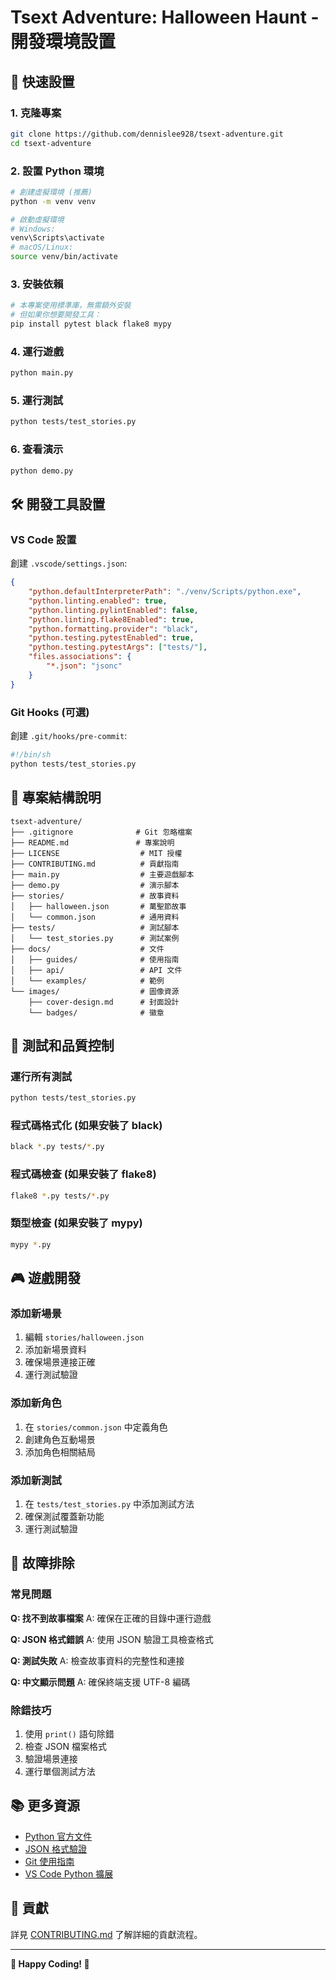 # Tsext Adventure: Halloween Haunt - 開發環境設置

## 🚀 快速設置

### 1. 克隆專案
```bash
git clone https://github.com/dennislee928/tsext-adventure.git
cd tsext-adventure
```

### 2. 設置 Python 環境
```bash
# 創建虛擬環境 (推薦)
python -m venv venv

# 啟動虛擬環境
# Windows:
venv\Scripts\activate
# macOS/Linux:
source venv/bin/activate
```

### 3. 安裝依賴
```bash
# 本專案使用標準庫，無需額外安裝
# 但如果你想要開發工具：
pip install pytest black flake8 mypy
```

### 4. 運行遊戲
```bash
python main.py
```

### 5. 運行測試
```bash
python tests/test_stories.py
```

### 6. 查看演示
```bash
python demo.py
```

## 🛠️ 開發工具設置

### VS Code 設置
創建 `.vscode/settings.json`:
```json
{
    "python.defaultInterpreterPath": "./venv/Scripts/python.exe",
    "python.linting.enabled": true,
    "python.linting.pylintEnabled": false,
    "python.linting.flake8Enabled": true,
    "python.formatting.provider": "black",
    "python.testing.pytestEnabled": true,
    "python.testing.pytestArgs": ["tests/"],
    "files.associations": {
        "*.json": "jsonc"
    }
}
```

### Git Hooks (可選)
創建 `.git/hooks/pre-commit`:
```bash
#!/bin/sh
python tests/test_stories.py
```

## 📁 專案結構說明

```
tsext-adventure/
├── .gitignore              # Git 忽略檔案
├── README.md               # 專案說明
├── LICENSE                  # MIT 授權
├── CONTRIBUTING.md          # 貢獻指南
├── main.py                  # 主要遊戲腳本
├── demo.py                  # 演示腳本
├── stories/                 # 故事資料
│   ├── halloween.json       # 萬聖節故事
│   └── common.json          # 通用資料
├── tests/                   # 測試腳本
│   └── test_stories.py      # 測試案例
├── docs/                    # 文件
│   ├── guides/              # 使用指南
│   ├── api/                 # API 文件
│   └── examples/            # 範例
└── images/                  # 圖像資源
    ├── cover-design.md      # 封面設計
    └── badges/              # 徽章
```

## 🧪 測試和品質控制

### 運行所有測試
```bash
python tests/test_stories.py
```

### 程式碼格式化 (如果安裝了 black)
```bash
black *.py tests/*.py
```

### 程式碼檢查 (如果安裝了 flake8)
```bash
flake8 *.py tests/*.py
```

### 類型檢查 (如果安裝了 mypy)
```bash
mypy *.py
```

## 🎮 遊戲開發

### 添加新場景
1. 編輯 `stories/halloween.json`
2. 添加新場景資料
3. 確保場景連接正確
4. 運行測試驗證

### 添加新角色
1. 在 `stories/common.json` 中定義角色
2. 創建角色互動場景
3. 添加角色相關結局

### 添加新測試
1. 在 `tests/test_stories.py` 中添加測試方法
2. 確保測試覆蓋新功能
3. 運行測試驗證

## 🔧 故障排除

### 常見問題

**Q: 找不到故事檔案**
A: 確保在正確的目錄中運行遊戲

**Q: JSON 格式錯誤**
A: 使用 JSON 驗證工具檢查格式

**Q: 測試失敗**
A: 檢查故事資料的完整性和連接

**Q: 中文顯示問題**
A: 確保終端支援 UTF-8 編碼

### 除錯技巧
1. 使用 `print()` 語句除錯
2. 檢查 JSON 檔案格式
3. 驗證場景連接
4. 運行單個測試方法

## 📚 更多資源

- [Python 官方文件](https://docs.python.org/)
- [JSON 格式驗證](https://jsonlint.com/)
- [Git 使用指南](https://git-scm.com/docs)
- [VS Code Python 擴展](https://marketplace.visualstudio.com/items?itemName=ms-python.python)

## 🤝 貢獻

詳見 [CONTRIBUTING.md](CONTRIBUTING.md) 了解詳細的貢獻流程。

---

**🎃 Happy Coding! 🎃**
